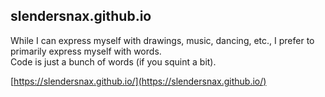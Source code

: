 ## slendersnax.github.io

While I can express myself with drawings, music, dancing, etc., I prefer to primarily express myself with words.  
Code is just a bunch of words (if you squint a bit).


[https://slendersnax.github.io/](https://slendersnax.github.io/)